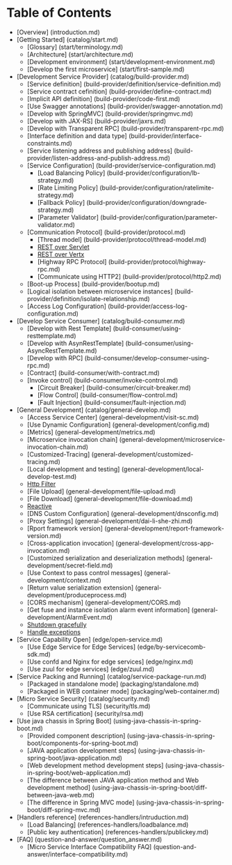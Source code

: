 # Table of Contents

* [Overview] (introduction.md)
* [Getting Started] (catalog/start.md)
  * [Glossary] (start/terminology.md)
  * [Architecture] (start/architecture.md)
  * [Development environment] (start/development-environment.md)
  * [Develop the first microservice] (start/first-sample.md)
* [Development Service Provider] (catalog/build-provider.md)
  * [Service definition] (build-provider/definition/service-definition.md)
  * [Service contract cefinition] (build-provider/define-contract.md)
  * [Implicit API definition] (build-provider/code-first.md)
  * [Use Swagger annotations] (build-provider/swagger-annotation.md)
  * [Develop with SpringMVC] (build-provider/springmvc.md)
  * [Develop with JAX-RS] (build-provider/jaxrs.md)
  * [Develop with Transparent RPC] (build-provider/transparent-rpc.md)
  * [Interface definition and data type] (build-provider/interface-constraints.md)
  * [Service listening address and publishing address] (build-provider/listen-address-and-publish-address.md)
  * [Service Configuration] (build-provider/service-configuration.md)
    * [Load Balancing Policy] (build-provider/configuration/lb-strategy.md)
    * [Rate Limiting Policy] (build-provider/configuration/ratelimite-strategy.md)
    * [Fallback Policy] (build-provider/configuration/downgrade-strategy.md)
    * [Parameter Validator] (build-provider/configuration/parameter-validator.md)
  * [Communication Protocol] (build-provider/protocol.md)
    * [Thread model] (build-provider/protocol/thread-model.md)
    * [REST over Servlet](build-provider/protocol/rest-over-servlet.md)
    * [REST over Vertx](build-provider/protocol/rest-over-vertx.md)
    * [Highway RPC Protocol] (build-provider/protocol/highway-rpc.md)
    * [Communicate using HTTP2] (build-provider/protocol/http2.md)
  * [Boot-up Process] (build-provider/bootup.md)
  * [Logical isolation between microservice instances] (build-provider/definition/isolate-relationship.md)
  * [Access Log Configuration] (build-provider/access-log-configuration.md)
* [Develop Service Consumer] (catalog/build-consumer.md)
  * [Develop with Rest Template] (build-consumer/using-resttemplate.md)
  * [Develop with AsynRestTemplate] (build-consumer/using-AsyncRestTemplate.md)
  * [Develop with RPC] (build-consumer/develop-consumer-using-rpc.md)
  * [Contract] (build-consumer/with-contract.md)
  * [Invoke control] (build-consumer/invoke-control.md)
    * [Circuit Breaker] (build-consumer/circuit-breaker.md)
    * [Flow Control] (build-consumer/flow-control.md)
    * [Fault Injection] (build-consumer/fault-injection.md)
* [General Development] (catalog/general-develop.md)
  * [Access Service Center] (general-development/visit-sc.md)
  * [Use Dynamic Configuration] (general-development/config.md)
  * [Metrics] (general-development/metrics.md)
  * [Microservice invocation chain] (general-development/microservice-invocation-chain.md)
  * [Customized-Tracing] (general-development/customized-tracing.md)
  * [Local development and testing] (general-development/local-develop-test.md)
  * [Http Filter](general-development/http-filter.md)
  * [File Upload] (general-development/file-upload.md)
  * [File Download] (general-development/file-download.md)
  * [Reactive](general-development/reactive.md)
  * [DNS Custom Configuration] (general-development/dnsconfig.md)
  * [Proxy Settings] (general-development/dai-li-she-zhi.md)
  * [Rport framework version] (general-development/report-framework-version.md)
  * [Cross-application invocation] (general-development/cross-app-invocation.md)
  * [Customized serialization and deserialization methods] (general-development/secret-field.md)
  * [Use Context to pass control messages] (general-development/context.md)
  * [Return value serialization extension] (general-development/produceprocess.md)
  * [CORS mechanism] (general-development/CORS.md)
  * [Get fuse and instance isolation alarm event information] (general-development/AlarmEvent.md)
  * [Shutdown gracefully](general-development/shutdown.md)
  * [Handle exceptions](general-development/error-handling.md)
* [Service Capability Open] (edge/open-service.md)
  * [Use Edge Service for Edge Services] (edge/by-servicecomb-sdk.md)
  * [Use confd and Nginx for edge services] (edge/nginx.md)
  * [Use zuul for edge services] (edge/zuul.md)
* [Service Packing and Running] (catalog/service-package-run.md)
  * [Packaged in standalone mode] (packaging/standalone.md)
  * [Packaged in WEB container mode] (packaging/web-container.md)
* [Micro Service Security] (catalog/security.md)
  * [Communicate using TLS] (security/tls.md)
  * [Use RSA certification] (security/rsa.md)
* [Use java chassis in Spring Boot] (using-java-chassis-in-spring-boot.md)
  * [Provided component description] (using-java-chassis-in-spring-boot/components-for-spring-boot.md)
  * [JAVA application development steps] (using-java-chassis-in-spring-boot/java-application.md)
  * [Web development method development steps] (using-java-chassis-in-spring-boot/web-application.md)
  * [The difference between JAVA application method and Web development method] (using-java-chassis-in-spring-boot/diff-between-java-web.md)
  * [The difference in Spring MVC mode] (using-java-chassis-in-spring-boot/diff-spring-mvc.md)
* [Handlers reference] (references-handlers/intruduction.md)
  * [Load Balancing] (references-handlers/loadbalance.md)
  * [Public key authentication] (references-handlers/publickey.md)
* [FAQ] (question-and-answer/question_answer.md)
  * [Micro Service Interface Compatibility FAQ] (question-and-answer/interface-compatibility.md)
